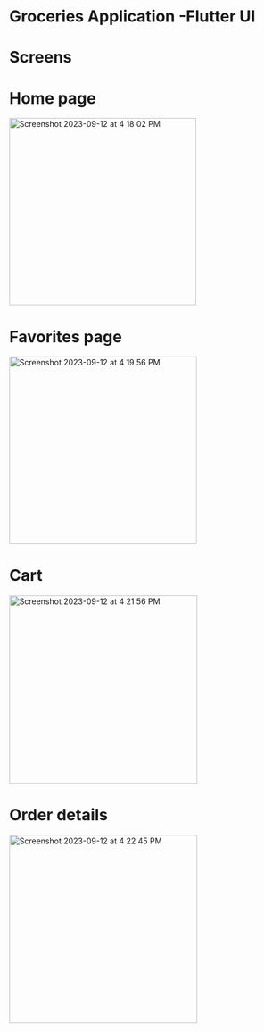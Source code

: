 # Groceries Application -Flutter UI

# Screens
# Home page
<img width="335" alt="Screenshot 2023-09-12 at 4 18 02 PM" src="https://github.com/JojoDom/E-commerce-App/assets/93986114/92d2ba45-9c9a-4ed1-92fc-fc145e164c85"> 

# Favorites page
<img width="336" alt="Screenshot 2023-09-12 at 4 19 56 PM" src="https://github.com/JojoDom/E-commerce-App/assets/93986114/b5a85f65-41c5-4726-9363-4724d04f42a3">

# Cart
<img width="337" alt="Screenshot 2023-09-12 at 4 21 56 PM" src="https://github.com/JojoDom/E-commerce-App/assets/93986114/03a46330-9652-4455-9ad0-d3d73706fbda">

# Order details
<img width="337" alt="Screenshot 2023-09-12 at 4 22 45 PM" src="https://github.com/JojoDom/E-commerce-App/assets/93986114/674bc104-b068-4d72-8865-3a79f7db19cd">
